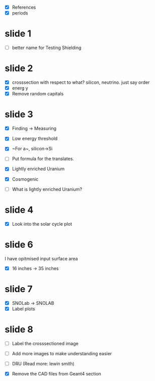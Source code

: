 - [x] References
- [x] periods

# slide 1

- [ ] better name for Testing Shielding

# slide 2

- [x] crosssection with respect to what? silicon, neutrino. just say order
- [x] energ y
- [x] Remove random capitals

# slide 3

- [x] Finding -> Measuring
- [x] Low energy threshold
- [x] ~For a~, silicon->Si
- [ ] Put formula for the translates.
- [x] Lightly enriched Uranium
- [x] Cosmogenic

- [ ] What is lightly enriched Uranium?

# slide 4

- [x] Look into the solar cycle plot

# slide 6

I have opitmised input surface area

- [x] 16 inches -> 35 inches

# slide 7

- [x] SNOLab -> SNOLAB
- [x] Label plots

# slide 8

- [ ] Label the crosssectioned image
- [ ] Add more images to make understanding easier
- [ ] DRU (Read more: lewin smith)
- [x] Remove the CAD files from Geant4 section

